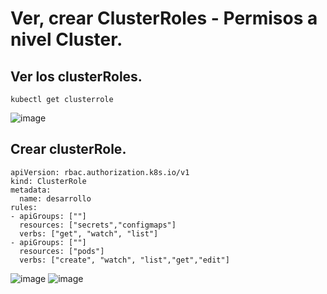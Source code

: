 # Ver, crear ClusterRoles - Permisos a nivel Cluster.
## Ver los clusterRoles.
```
kubectl get clusterrole
```
![image](https://github.com/user-attachments/assets/f59ab50e-f3d6-4956-bdd9-bfb1f08a0d91)

## Crear clusterRole.
```
apiVersion: rbac.authorization.k8s.io/v1
kind: ClusterRole
metadata:
  name: desarrollo
rules:
- apiGroups: [""]
  resources: ["secrets","configmaps"]
  verbs: ["get", "watch", "list"]
- apiGroups: [""]
  resources: ["pods"]
  verbs: ["create", "watch", "list","get","edit"]
```
![image](https://github.com/user-attachments/assets/37aca132-2492-4c77-beb0-f784f613845f)
![image](https://github.com/user-attachments/assets/b7cf80c2-c556-46d9-a8aa-9f6516692508)
